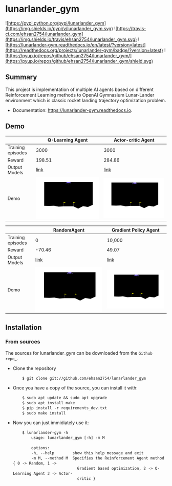 
# lunarlander_gym
![https://pypi.python.org/pypi/lunarlander_gym](https://img.shields.io/pypi/v/lunarlander_gym.svg)
![https://travis-ci.com/ehsan2754/lunarlander_gym](https://img.shields.io/travis/ehsan2754/lunarlander_gym.svg)
![https://lunarlander-gym.readthedocs.io/en/latest/?version=latest](https://readthedocs.org/projects/lunarlander-gym/badge/?version=latest)
![https://pyup.io/repos/github/ehsan2754/lunarlander_gym/](https://pyup.io/repos/github/ehsan2754/lunarlander_gym/shield.svg)
## Summary
This project is implementation of multiple AI agents based on different Reinforcement Learning methods  to OpenAI Gymnasium Lunar-Lander environment which is classic rocket landing trajectory optimization problem.

* Documentation: https://lunarlander-gym.readthedocs.io.

## Demo

|                   |  Q-Learning Agent  | Actor-critic Agent |
| ----------------- | ------------------ | ------------------ |
| Training episodes |3000                | 3000               |
| Reward            |198.51              | 284.86             |
| Output Models     |[link](output/QLearningAget)|[link](output/ActorCriticAgent)|
|Demo| ![](output/QLearningAget/test_outputs/TestQLearningAgetEpisodes8Reward=198.51.gif) | ![](output/ActorCriticAgent/test_outputs/TestActorCriticAgentEpisodes12Reward=284.86.gif) |

|                   | RandomAgent | Gradient Policy Agent |
| ----------------- | ----------- | --------------------- | 
| Training episodes | 0           | 10,000                | 
| Reward            | -70.46      | 49.07                 | 
|Output Models|[link](output/RandomAgent)|[link](output/VanillaPolicyGradientAgent)|
|Demo| ![](output/RandomAgent/test_outputs/TestRandomAgentEpisodes8Reward=-69.36.gif) | ![](output/VanillaPolicyGradientAgent/test_outputs/TestVanillaPolicyGradientAgentEpisodes4Reward=49.07.gif) | 


## Installation

### From sources


The sources for lunarlander_gym can be downloaded from the `Github repo`_.

* Clone the repository

    ```
        $ git clone git://github.com/ehsan2754/lunarlander_gym
    ```


* Once you have a copy of the source, you can install it with:

    ```
        $ sudo apt update && sudo apt upgrade
        $ sudo apt install make
        $ pip install -r requirements_dev.txt
        $ sudo make install

    ```
- Now you can just immidiately use it:

        
    ```
        $ lunarlander-gym -h
            usage: lunarlander_gym [-h] -m M

            options:
            -h, --help        show this help message and exit
            -m M, --method M  Specifies the Reinforcement Agent method { 0 -> Random, 1 ->
                                Gradient based optimization, 2 -> Q-Learning Agent 3 -> Actor-
                                critic }
    ```
    




